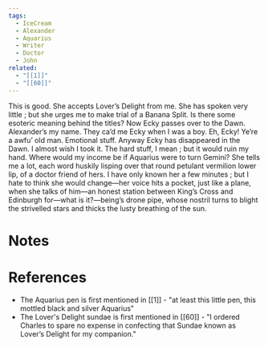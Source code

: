```yaml
---
tags:
  - IceCream
  - Alexander
  - Aquarius
  - Writer
  - Doctor
  - John
related:
  - "[[1]]"
  - "[[60]]"
---
```

This is good. She accepts Lover’s Delight from me. She has spoken very little ; but she urges me to make trial of a Banana Split. Is there some esoteric meaning behind the titles? Now Ecky passes over to the Dawn. Alexander’s my name. They ca’d me Ecky when I was a boy. Eh, Ecky! Ye’re a awfu’ old man. Emotional stuff. Anyway Ecky has disappeared in the Dawn. I almost wish I took it. The hard stuff, I mean ; but it would ruin my hand. Where would my income be if Aquarius were to turn Gemini? She tells me a lot, each word huskily lisping over that round petulant vermilion lower lip, of a doctor friend of hers. I have only known her a few minutes ; but I hate to think she would change—her voice hits a pocket, just like a plane, when she talks of him—an honest station between King’s Cross and Edinburgh for—what is it?—being’s drone pipe, whose nostril turns to blight the strivelled stars and thicks the lusty breathing of the sun.
# Notes

# References
- The Aquarius pen is first mentioned in [[1]] - "at least this little pen, this mottled black and silver Aquarius"
- The Lover's Delight sundae is first mentioned in [[60]] - "I ordered Charles to spare no expense in confecting that Sundae known as Lover’s Delight for my companion."